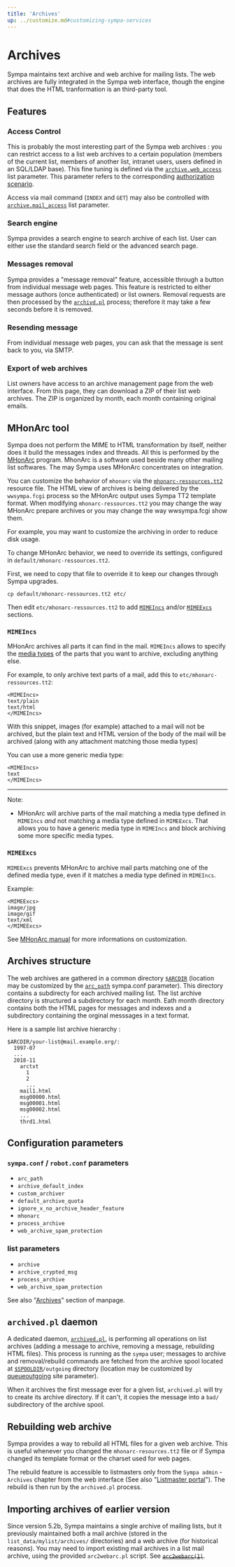 ```yaml
---
title: 'Archives'
up: ../customize.md#customizing-sympa-services
---
```


Archives
========

Sympa maintains text archive and web archive for mailing lists.
The web archives are fully integrated in the Sympa web interface, though the
engine that does the HTML tranformation is an third-party tool.

Features
--------

### Access Control

This is probably the most interesting part of the Sympa web archives : you can
restrict access to a list web archives to a certain population (members of the
current list, members of another list, intranet users, users defined in an
SQL/LDAP base). This fine tuning is defined via the
[`archive.web_access`](../man/list_config.5.md#archive) list parameter. This
parameter refers to the corresponding
[authorization scenario](../costomize/basics-scenarios.md).

Access via mail command (`INDEX` and `GET`) may also be controlled with
[`archive.mail_access`](../man/list_config.5.md#archive) list parameter.

### Search engine

Sympa provides a search engine to search archive of each list. User can either
use the standard search field or the advanced search page.

### Messages removal

Sympa provides a "message removal" feature, accessible through a button from
individual message web pages. This feature is restricted to either message
authors (once authenticated) or list owners. Removal requests are then
processed by the [`archivd.pl`](../man/archived.8.md) process; therefore it
may take a few seconds before it is removed.

### Resending message

From individual message web pages, you can ask that the message is sent back
to you, via SMTP.

### Export of web archives

List owners have access to an archive management page from the web interface. From this page, they can download a ZIP of their list web archives. The ZIP is organized by month, each month containing original emails.

MHonArc tool
------------

Sympa does not perform the MIME to HTML transformation by itself, neither does
it build the messages index and threads. All this is performed by the
[MHonArc](https://www.mhonarc.org) program. MhonArc is a software used beside
many other mailing list softwares. The may Sympa uses MHonArc concentrates on
integration.

You can customize the behavior of `mhonarc` via the
[`mhonarc-ressources.tt2`](../man/mhonarc-ressources.tt2.5.md) resource file.
The HTML view of archives is being delivered by the `wwsympa.fcgi` process so
the MHonArc output uses Sympa TT2 template format. When modifying
`mhonarc-ressources.tt2` you may change the way MHonArc prepare archives or
you may change the way wwsympa.fcgi show them.

For example, you may want to customize the archiving in order to reduce disk
usage.

To change MHonArc behavior, we need to override its settings, configured in
``default/mhonarc-ressources.tt2``.

First, we need to copy that file to override it to keep our changes through
Sympa upgrades.

```
cp default/mhonarc-ressources.tt2 etc/
```

Then edit ``etc/mhonarc-ressources.tt2`` to add
[``MIMEIncs``](https://www.mhonarc.org/MHonArc/doc/resources/mimeincs.html)
and/or
[``MIMEExcs``](https://www.mhonarc.org/MHonArc/doc/resources/mimeexcs.html)
sections.

### ``MIMEIncs``

MHonArc archives all parts it can find in the mail. ``MIMEIncs`` allows to
specify the [media types](https://en.wikipedia.org/wiki/Media_type) of the
parts that you want to archive, excluding anything else.

For example, to only archive text parts of a mail, add this to
``etc/mhonarc-ressources.tt2``:

```
<MIMEIncs>
text/plain
text/html
</MIMEIncs>
```

With this snippet, images (for example) attached to a mail will not be
archived, but the plain text and HTML version of the body of the mail will be
archived (along with any attachment matching those media types)

You can use a more generic media type:

```
<MIMEIncs>
text
</MIMEIncs>
```

---
Note:

  * MHonArc will archive parts of the mail matching a media type defined
    in ``MIMEIncs`` *and* not matching a media type defined in ``MIMEExcs``.
    That allows you to have a generic media type in ``MIMEIncs`` and block
    archiving some more specific media types.

### ``MIMEExcs``

``MIMEExcs`` prevents MHonArc to archive mail parts matching one of the defined
media type, even if it matches a media type defined in ``MIMEIncs``.

Example:
```
<MIMEExcs>
image/jpg
image/gif
text/xml
</MIMEExcs>
```

See [MHonArc manual](https://www.mhonarc.org/MHonArc/doc/mhonarc.html) for
more informations on customization.

Archives structure
------------------

The web archives are gathered in a common directory
[`$ARCDIR`](../layout.md#arcdir) (location may be customized by the
[`arc_path`](../man/sympa.conf.5.md#arc_path) sympa.conf parameter).
This directory contains a subdirecty for each archived mailing list.
The list archive directory is structured a subdirectory for each month.
Eath month directory contains both the HTML pages for messages and indexes
and a subdirectory containing the orginal messsages in a text format.

Here is a sample list archive hierarchy :

``` code
$ARCDIR/your-list@mail.example.org/:
  1997-07
  ...
  2018-11
    arctxt
      1
      2
      ...
    mail1.html
    msg00000.html
    msg00001.html
    msg00002.html
    ...
    thrd1.html
```

Configuration parameters
------------------------

### `sympa.conf` / `robot.conf` parameters

  * `arc_path`
  * `archive_default_index`
  * `custom_archiver`
  * `default_archive_quota`
  * `ignore_x_no_archive_header_feature`
  * `mhonarc`
  * `process_archive`
  * `web_archive_spam_protection`

### list parameters

  * `archive`
  * `archive_crypted_msg`
  * `process_archive`
  * `web_archive_spam_protection`

See also "[Archives](../man/list_config.5.md#archives)" section of manpage.

`archived.pl` daemon
--------------------

A dedicated daemon, [`archived.pl`](../man/archived.8.md), is performing all
operations on list archives (adding a message to archive, removing a message,
rebuilding HTML files). This process is running as the `sympa` user; messages
to archive and removal/rebuild commands are fetched from the archive spool
located at [``$SPOOLDIR``](../layout.md#spooldir)``/outgoing`` directory
(location may be customized by
[queueoutgoing](../man/sympa.conf.5.md#queueoutgoing) site parameter).

When it archives the first message ever for a given list, `archived.pl` will
try to create its archive directory. If it can't, it copies the message into a
`bad/` subdirectory of the archive spool.

Rebuilding web archive
----------------------

Sympa provides a way to rebuild all HTML files for a given web archive. This is useful whenever you changed the `mhonarc-resources.tt2` file or if Sympa changed its template format or the charset used for web pages.

The rebuild feature is accessible to listmasters only from the `Sympa admin` - `Archives` chapter from the web interface (See also
"[Listmaster portal](../admin/web-interface.md#listmaster-portal)").
The rebuild is then run by the `archived.pl` process.

Importing archives of earlier version
-------------------------------------

Since version 5.2b, Sympa maintains a single archive of mailing lists, but it previously maintained both a mail archive (stored in the `list_data/mylist/archives/` directories) and a web archive (for historical reasons). You may need to import existing mail archives in a list mail archive, using the provided `arc2webarc.pl` script.
See ~~[``arc2webarc(1)``](../man/arc2webarc.pl.1.md)~~.

<!--
If you are moving from another mailing list software to Sympa, you are also facing messages archive import problems. Check the [Contrib section](http://www.sympa.org/wiki/contribs/index "http://www.sympa.org/wiki/contribs/index") for useful migration tools.
-->

